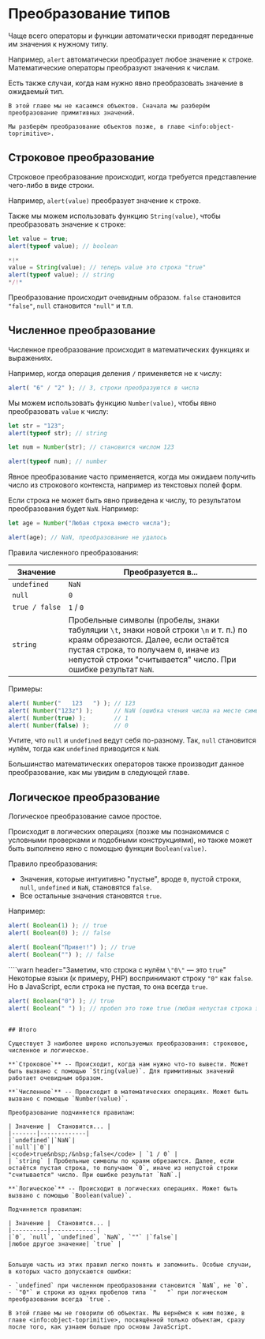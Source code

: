 # Преобразование типов

Чаще всего операторы и функции автоматически приводят переданные им значения к нужному типу.

Например, `alert` автоматически преобразует любое значение к строке. Математические операторы преобразуют значения к числам.

Есть также случаи, когда нам нужно явно преобразовать значение в ожидаемый тип.

```smart header="Пока что мы не говорим об объектах"
В этой главе мы не касаемся объектов. Сначала мы разберём преобразование примитивных значений.

Мы разберём преобразование объектов позже, в главе <info:object-toprimitive>.
```

## Строковое преобразование

Строковое преобразование происходит, когда требуется представление чего-либо в виде строки.

Например, `alert(value)` преобразует значение к строке.

Также мы можем использовать функцию `String(value)`, чтобы преобразовать значение к строке:

```js run
let value = true;
alert(typeof value); // boolean

*!*
value = String(value); // теперь value это строка "true"
alert(typeof value); // string
*/!*
```

Преобразование происходит очевидным образом. `false` становится `"false"`, `null` становится `"null"` и т.п.

## Численное преобразование

Численное преобразование происходит в математических функциях и выражениях.

Например, когда операция деления `/` применяется не к числу:

```js run
alert( "6" / "2" ); // 3, строки преобразуются в числа
```

Мы можем использовать функцию `Number(value)`, чтобы явно преобразовать `value` к числу:

```js run
let str = "123";
alert(typeof str); // string

let num = Number(str); // становится числом 123

alert(typeof num); // number
```

Явное преобразование часто применяется, когда мы ожидаем получить число из строкового контекста, например из текстовых полей форм.

Если строка не может быть явно приведена к числу, то результатом преобразования будет `NaN`. Например:

```js run
let age = Number("Любая строка вместо числа");

alert(age); // NaN, преобразование не удалось
```

Правила численного преобразования:

| Значение |  Преобразуется в... |
|----------|-------------|
|`undefined`|`NaN`|
|`null`|`0`|
|<code>true&nbsp;/&nbsp;false</code> | `1` / `0` |
| `string` | Пробельные символы (пробелы, знаки табуляции `\t`, знаки новой строки `\n` и т. п.) по краям обрезаются. Далее, если остаётся пустая строка, то получаем `0`, иначе из непустой строки "считывается" число. При ошибке результат `NaN`.|

Примеры:

```js run
alert( Number("   123   ") ); // 123
alert( Number("123z") );      // NaN (ошибка чтения числа на месте символа "z")
alert( Number(true) );        // 1
alert( Number(false) );       // 0
```

Учтите, что `null` и `undefined` ведут себя по-разному. Так, `null` становится нулём, тогда как `undefined` приводится к `NaN`.

Большинство математических операторов также производит данное преобразование, как мы увидим в следующей главе.

## Логическое преобразование

Логическое преобразование самое простое.

Происходит в логических операциях (позже мы познакомимся с условными проверками и подобными конструкциями), но также может быть выполнено явно с помощью функции `Boolean(value)`.

Правило преобразования:

- Значения, которые интуитивно "пустые", вроде `0`, пустой строки, `null`, `undefined` и `NaN`, становятся `false`.
- Все остальные значения становятся `true`.

Например:

```js run
alert( Boolean(1) ); // true
alert( Boolean(0) ); // false

alert( Boolean("Привет!") ); // true
alert( Boolean("") ); // false
```

````warn header="Заметим, что строка с нулём `\"0\"` — это `true`"
Некоторые языки (к примеру, PHP) воспринимают строку `"0"` как `false`. Но в JavaScript, если строка не пустая, то она всегда `true`.

```js run
alert( Boolean("0") ); // true
alert( Boolean(" ") ); // пробел это тоже true (любая непустая строка это true)
```
````

## Итого

Существует 3 наиболее широко используемых преобразования: строковое, численное и логическое.

**`Строковое`** -- Происходит, когда нам нужно что-то вывести. Может быть вызвано с помощью `String(value)`. Для примитивных значений работает очевидным образом.

**`Численное`** -- Происходит в математических операциях. Может быть вызвано с помощью `Number(value)`.

Преобразование подчиняется правилам:

| Значение |  Становится... |
|-------|-------------|
|`undefined`|`NaN`|
|`null`|`0`|
|<code>true&nbsp;/&nbsp;false</code> | `1 / 0` |
| `string` | Пробельные символы по краям обрезаются. Далее, если остаётся пустая строка, то получаем `0`, иначе из непустой строки "считывается" число. При ошибке результат `NaN`.|

**`Логическое`** -- Происходит в логических операциях. Может быть вызвано с помощью `Boolean(value)`.

Подчиняется правилам:

| Значение |  Становится... |
|----------|-------------|
|`0`, `null`, `undefined`, `NaN`, `""` |`false`|
|любое другое значение| `true` |


Большую часть из этих правил легко понять и запомнить. Особые случаи, в которых часто допускаются ошибки:

- `undefined` при численном преобразовании становится `NaN`, не `0`.
- `"0"` и строки из одних пробелов типа `"   "` при логическом преобразовании всегда `true`.

В этой главе мы не говорили об объектах. Мы вернёмся к ним позже, в главе <info:object-toprimitive>, посвящённой только объектам, сразу после того, как узнаем больше про основы JavaScript.
